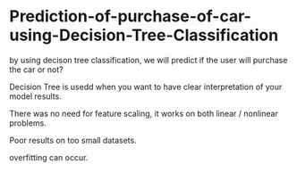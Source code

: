 # Prediction-of-purchase-of-car-using-Decision-Tree-Classification
by using decison tree classification, we will predict if the user will purchase the car or not?

Decision Tree is usedd when you want to have clear interpretation of your model results.

There was no need for feature scaling, it works on both linear / nonlinear problems.

Poor results on too small datasets.

overfitting can occur.








